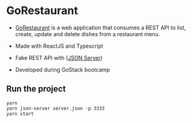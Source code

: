 # GoRestaurant


* [GoRestaurant](https://restaurant-chi.vercel.app/) is a web application that consumes a REST API to list, create, update and delete dishes from a restaurant menu.

* Made with ReactJS and Typescript
* Fake REST API with ([JSON Server](https://github.com/typicode/json-server))
* Developed during GoStack bootcamp

## Run the project

```
yarn
yarn json-server server.json -p 3333
yarn start
```
